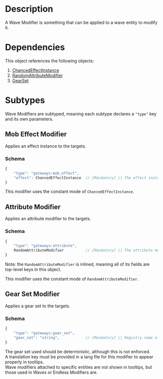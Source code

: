 # Description
A Wave Modifier is something that can be applied to a wave entity to modify it.  

# Dependencies
This object references the following objects:
1. [ChancedEffectInstance](../../../../../Placebo/blob/-/schema/ChancedEffectInstance.md)
2. [RandomAttributeModifier](../../../../../Placebo/blob/-/schema/RandomAttributeModifier.md)
3. [GearSet](../../../../../Placebo/blob/-/schema/GearSet.md)

# Subtypes
Wave Modifiers are subtyped, meaning each subtype declares a `"type"` key and its own parameters.

## Mob Effect Modifier
Applies an effect instance to the targets.

### Schema
```js
{
    "type": "gateways:mob_effect",
    "effect": ChancedEffectInstance  // [Mandatory] || The effect instance being applied.
}
```

This modifier uses the constant mode of `ChancedEffectInstance`.

## Attribute Modifier
Applies an attribute modifier to the targets.

### Schema
```js
{
    "type": "gateways:attribute",
    RandomAttributeModifier          // [Mandatory] || The attribute modifier being applied.
}
```

Note: the `RandomAttributeModifier` is inlined, meaning all of its fields are top-level keys in this object.

This modifier uses the constant mode of `RandomAttributeModifier`.

## Gear Set Modifier
Applies a gear set to the targets.

### Schema
```js
{
    "type": "gateways:gear_set",
    "gear_set": "string",            // [Mandatory] || Registry name of the gear set to use.
}
```

The gear set used should be deterministic, although this is not enforced.  
A translation key must be provided in a lang file for this modifier to appear properly in tooltips.  
Wave modifiers attached to specific entities are not shown in tooltips, but those used in Waves or Endless Modifiers are.
